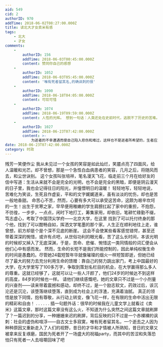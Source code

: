 ```yaml
---
aid: 549
cid: 2
authorID: 970
addTime: 2018-06-02T08:27:00.000Z
title: 读北大才女卖米有感
tags:
    - 北大
    - 才女
comments:
    -
        authorID: 156
        addTime: 2018-06-03T00:45:00.000Z
        content: 赞同你自己的感想
    -
        authorID: 1052
        addTime: 2018-06-03T05:45:00.000Z
        content: '唯有死者留其名,的确讽刺的很'
    -
        authorID: 1090
        addTime: 2018-06-18T04:05:00.000Z
        content: 可叹可惜
    -
        authorID: 1074
        addTime: 2018-06-19T09:59:00.000Z
        content: 人性的光辉。 想到一句话：人类还处在史前时代，逃脱不了历史的苦难。
    -
        authorID: 1027
        addTime: 2018-06-23T07:42:00.000Z
        content: >-
            为逝者的不幸遭遇而使自己陷入悲伤和难过，这样也不是逝者所希望的，生者应当化悲伤为力量，传承其面对生活苦难的意志，为这个世界带来更多的温暖与光芒。
date: 2018-06-23T07:42:00.000Z
category: 时政
---
```


残芳一笑便作尘 我从未见过一个女孩的笑容是如此灿烂，笑靥点亮了四面风，给人温暖和光芒。却不曾想，那是一个急性白血病患者的笑容，几月之后，将随风而去，和尘世诀别。 这个女孩叫张培祥，笔名漫天飞花，临走前三个月在给好友的信中写道：生活从来就不会是完全的光明，也不会是完全的黑暗，即便是阴云漫天的日子里，我也会记得往日的阳光，并憧憬明日的温暖！ 轻轻地写，轻轻地说，苦难化为笑谈，生死且作虚妄，平和的文字娓娓道来，虽有淡淡的忧伤，却也是苦一般地香甜。 命苦心不苦，然而，心要有多大可以承受这苦命，这颇为艰辛坎坷的一生！出生于贫寒之家，早早便用稚嫩的学生肩膀扛起了家中的重担，不抱怨，不彷徨，一步步，一点点，闲时下地打工，筹集家用，却依旧，笔耕忙碌勤不缀，笃志虚心，考取了中国顶尖学府——北京大学，在这里 找到了可以托付终身的那个他，找到了可以酣畅自如，挥洒文学笔墨的那个家。人生正在顺利地往上走，谁曾想，前方却是个是个深不见底的断崖。 这会不会使某些看客感觉错愕，甚至还带着深深的惋惜，或许有点吧，从世俗功利的眼光看，苦了这么长时间，本该光明的时候却又掉入了无底深渊，于是，苦命、悲催、惋惜这一类同情般的词汇便会从他们心中有感而发。 然而，生命的长短不是我们所能控制的，因此单纯权衡生命的时间是愚蠢的。尽管她24载短暂年华就像璀璨的烟火一样短暂即逝，但她已经尽了最大的努力去充分利用生命的馈赠：靠自己的努力跳出家门，考上中国最好的大学，在大学里写了100多万字，争取到策划名栏目的机会，在大学赢得那么多人的尊重。这就已经够了，这就可以让一些人汗颜了，他们24岁的时候达不到这样的高度，84岁的时候也一样。 请他们继续感慨吧，她的文章只不过是一个小剂量的兴奋剂——读来带着震撼和感动，却终不过，是一个励志软文，药效过后，该沉沦还是沉沦，该堕落继续堕落，直到成为社会上的浮渣，充满着油腻。 真正的领悟是放下同情，抱有尊敬，从行动上转变，像飞花一样，在有限的生命中活出无限的精彩和自由！ . . . . . . 插一句题外话：很早的时候我在儿童文学上就看过《卖米》这篇文章，那时这篇文章没有这么火，不知道为什么突然之间这篇文章就刷屏了？一篇迟到的分享，一种姗姗来迟的刷屏，背后反映的只不过是一个赤裸裸的讽刺：社会的虚伪和喧浮——自古文士多寂寞，唯有死者留其名，一个逝去之人因为种种原因又重新走入了人们的视野，昔日的才华和才情被人所熟知，昔日的文章又被拿来反复琢磨，国民为死者开了一场盛大的祝福party，而其中的苦涩和失落恐怕只有死者一人去咀嚼回味了吧
